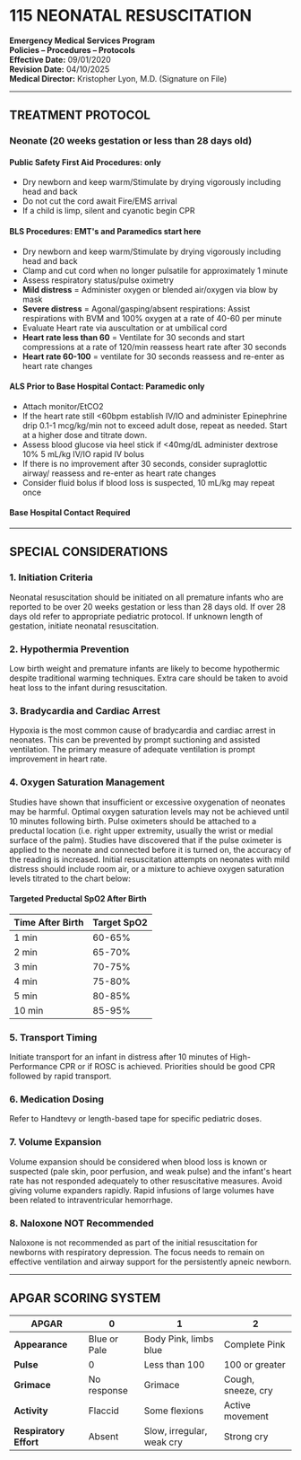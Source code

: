 # 115 NEONATAL RESUSCITATION

**Emergency Medical Services Program**  
**Policies – Procedures – Protocols**  
**Effective Date:** 09/01/2020  
**Revision Date:** 04/10/2025  
**Medical Director:** Kristopher Lyon, M.D. (Signature on File)

---

## TREATMENT PROTOCOL

### Neonate (20 weeks gestation or less than 28 days old)

#### Public Safety First Aid Procedures: only

- Dry newborn and keep warm/Stimulate by drying vigorously including head and back
- Do not cut the cord await Fire/EMS arrival
- If a child is limp, silent and cyanotic begin CPR

#### BLS Procedures: EMT's and Paramedics start here

- Dry newborn and keep warm/Stimulate by drying vigorously including head and back
- Clamp and cut cord when no longer pulsatile for approximately 1 minute
- Assess respiratory status/pulse oximetry
- **Mild distress** = Administer oxygen or blended air/oxygen via blow by mask
- **Severe distress** = Agonal/gasping/absent respirations: Assist respirations with BVM and 100% oxygen at a rate of 40-60 per minute
- Evaluate Heart rate via auscultation or at umbilical cord
- **Heart rate less than 60** = Ventilate for 30 seconds and start compressions at a rate of 120/min reassess heart rate after 30 seconds
- **Heart rate 60-100** = ventilate for 30 seconds reassess and re-enter as heart rate changes

#### ALS Prior to Base Hospital Contact: Paramedic only

- Attach monitor/EtCO2
- If the heart rate still <60bpm establish IV/IO and administer Epinephrine drip 0.1-1 mcg/kg/min not to exceed adult dose, repeat as needed. Start at a higher dose and titrate down.
- Assess blood glucose via heel stick if <40mg/dL administer dextrose 10% 5 mL/kg IV/IO rapid IV bolus
- If there is no improvement after 30 seconds, consider supraglottic airway/ reassess and re-enter as heart rate changes
- Consider fluid bolus if blood loss is suspected, 10 mL/kg may repeat once

#### Base Hospital Contact Required

---

## SPECIAL CONSIDERATIONS

### 1. Initiation Criteria

Neonatal resuscitation should be initiated on all premature infants who are reported to be over 20 weeks gestation or less than 28 days old. If over 28 days old refer to appropriate pediatric protocol. If unknown length of gestation, initiate neonatal resuscitation.

### 2. Hypothermia Prevention

Low birth weight and premature infants are likely to become hypothermic despite traditional warming techniques. Extra care should be taken to avoid heat loss to the infant during resuscitation.

### 3. Bradycardia and Cardiac Arrest

Hypoxia is the most common cause of bradycardia and cardiac arrest in neonates. This can be prevented by prompt suctioning and assisted ventilation. The primary measure of adequate ventilation is prompt improvement in heart rate.

### 4. Oxygen Saturation Management

Studies have shown that insufficient or excessive oxygenation of neonates may be harmful. Optimal oxygen saturation levels may not be achieved until 10 minutes following birth. Pulse oximeters should be attached to a preductal location (i.e. right upper extremity, usually the wrist or medial surface of the palm). Studies have discovered that if the pulse oximeter is applied to the neonate and connected before it is turned on, the accuracy of the reading is increased. Initial resuscitation attempts on neonates with mild distress should include room air, or a mixture to achieve oxygen saturation levels titrated to the chart below:

#### Targeted Preductal SpO2 After Birth

| Time After Birth | Target SpO2 |
|------------------|-------------|
| 1 min | 60-65% |
| 2 min | 65-70% |
| 3 min | 70-75% |
| 4 min | 75-80% |
| 5 min | 80-85% |
| 10 min | 85-95% |

### 5. Transport Timing

Initiate transport for an infant in distress after 10 minutes of High-Performance CPR or if ROSC is achieved. Priorities should be good CPR followed by rapid transport.

### 6. Medication Dosing

Refer to Handtevy or length-based tape for specific pediatric doses.

### 7. Volume Expansion

Volume expansion should be considered when blood loss is known or suspected (pale skin, poor perfusion, and weak pulse) and the infant's heart rate has not responded adequately to other resuscitative measures. Avoid giving volume expanders rapidly. Rapid infusions of large volumes have been related to intraventricular hemorrhage.

### 8. Naloxone NOT Recommended

Naloxone is not recommended as part of the initial resuscitation for newborns with respiratory depression. The focus needs to remain on effective ventilation and airway support for the persistently apneic newborn.

---

## APGAR SCORING SYSTEM

| **APGAR** | **0** | **1** | **2** |
|-----------|-------|-------|-------|
| **Appearance** | Blue or Pale | Body Pink, limbs blue | Complete Pink |
| **Pulse** | 0 | Less than 100 | 100 or greater |
| **Grimace** | No response | Grimace | Cough, sneeze, cry |
| **Activity** | Flaccid | Some flexions | Active movement |
| **Respiratory Effort** | Absent | Slow, irregular, weak cry | Strong cry |



